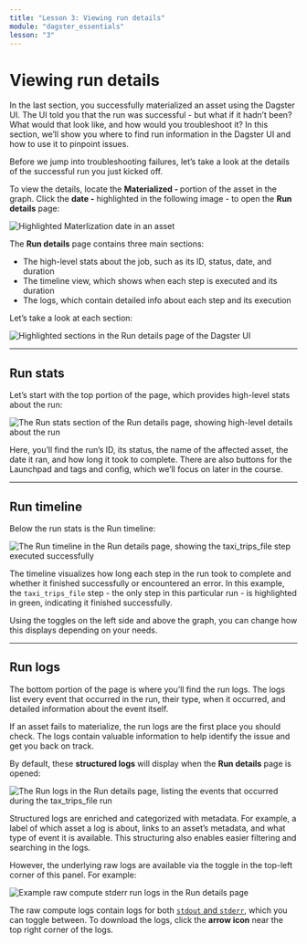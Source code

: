 ```yaml
---
title: "Lesson 3: Viewing run details"
module: "dagster_essentials"
lesson: "3"
---
```


# Viewing run details

In the last section, you successfully materialized an asset using the Dagster UI. The UI told you that the run was successful - but what if it hadn’t been? What would that look like, and how would you troubleshoot it? In this section, we’ll show you where to find run information in the Dagster UI and how to use it to pinpoint issues.

Before we jump into troubleshooting failures, let’s take a look at the details of the successful run you just kicked off. 

To view the details, locate the **Materialized - <DATE>** portion of the asset in the graph. Click the **date -** highlighted in the following image - to open the **Run details** page:

![Highlighted Materlization date in an asset](/images/dagster-essentials/lesson-3/highlighted-materialization-date.png)

The **Run details** page contains three main sections:

- The high-level stats about the job, such as its ID, status, date, and duration
- The timeline view, which shows when each step is executed and its duration
- The logs, which contain detailed info about each step and its execution

Let’s take a look at each section:

![Highlighted sections in the Run details page of the Dagster UI](/images/dagster-essentials/lesson-3/run-details-diagram.png)

---

## Run stats

Let’s start with the top portion of the page, which provides high-level stats about the run:

![The Run stats section of the Run details page, showing high-level details about the run](/images/dagster-essentials/lesson-3/run-stats.png)

Here, you’ll find the run’s ID, its status, the name of the affected asset, the date it ran, and how long it took to complete. There are also buttons for the Launchpad and tags and config, which we’ll focus on later in the course.

---

## Run timeline

Below the run stats is the Run timeline:

![The Run timeline in the Run details page, showing the taxi_trips_file step executed successfully](/images/dagster-essentials/lesson-3/run-timeline.png)

The timeline visualizes how long each step in the run took to complete and whether it finished successfully or encountered an error. In this example, the `taxi_trips_file` step - the only step in this particular run - is highlighted in green, indicating it finished successfully.

Using the toggles on the left side and above the graph, you can change how this displays depending on your needs.

---

## Run logs

The bottom portion of the page is where you’ll find the run logs. The logs list every event that occurred in the run, their type, when it occurred, and detailed information about the event itself.

If an asset fails to materialize, the run logs are the first place you should check. The logs contain valuable information to help identify the issue and get you back on track.

By default, these **structured logs** will display when the **Run details** page is opened:

![The Run logs in the Run details page, listing the events that occurred during the tax_trips_file run](/images/dagster-essentials/lesson-3/run-logs.png)

Structured logs are enriched and categorized with metadata. For example, a label of which asset a log is about, links to an asset’s metadata, and what type of event it is available. This structuring also enables easier filtering and searching in the logs.

However, the underlying raw logs are available via the toggle in the top-left corner of this panel. For example:

![Example raw compute stderr run logs in the Run details page](/images/dagster-essentials/lesson-3/raw-compute-logs.png)

The raw compute logs contain logs for both [`stdout` and `stderr`](https://stackoverflow.com/questions/3385201/confused-about-stdin-stdout-and-stderr), which you can toggle between. To download the logs, click the **arrow icon** near the top right corner of the logs.